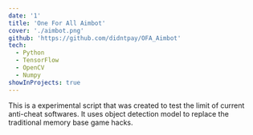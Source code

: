 ```yaml
---
date: '1'
title: 'One For All Aimbot'
cover: './aimbot.png'
github: 'https://github.com/didntpay/OFA_Aimbot'
tech:
  - Python
  - TensorFlow
  - OpenCV
  - Numpy
showInProjects: true
---
```


This is a experimental script that was created to test the limit of current anti-cheat softwares. It uses object detection model to replace the traditional memory base game hacks.

